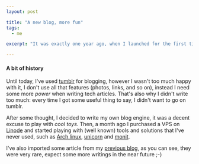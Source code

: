 ```yaml
---
layout: post

title: "A new blog, more fun"
tags:
  - me

excerpt: "It was exactly one year ago, when I launched for the first time http://andreapavoni.com. Now I'm here with a shiny new website, powered with a custom blog engine and some stuff to show off :)"

---
```



#### A bit of history

Until today, I've used [tumblr](http://tumblr.com) for blogging, however I wasn't too much happy with it, I don't use all that features (photos, links, and so on), instead I need some more *power* when writing tech articles. That's also why I didn't write too much: every time I got some useful thing to say, I didn't want to go on tumblr.

After some thought, I decided to write my own blog engine, it was a decent excuse to play with *cool toys*. Then, a month ago I purchased a VPS on [Linode](http://linode.com) and started playing with (well known) tools and solutions that I've never used, such as [Arch linux](http://archlinux.org), [unicorn](https://github.com/defunkt/unicorn) and [monit](http://mmonit.com/monit/).

I've also imported some article from my [previous blog](http://andreapavoni.tumblr.com), as you can see, they were very rare, expect some more writings in the near future ;-)
